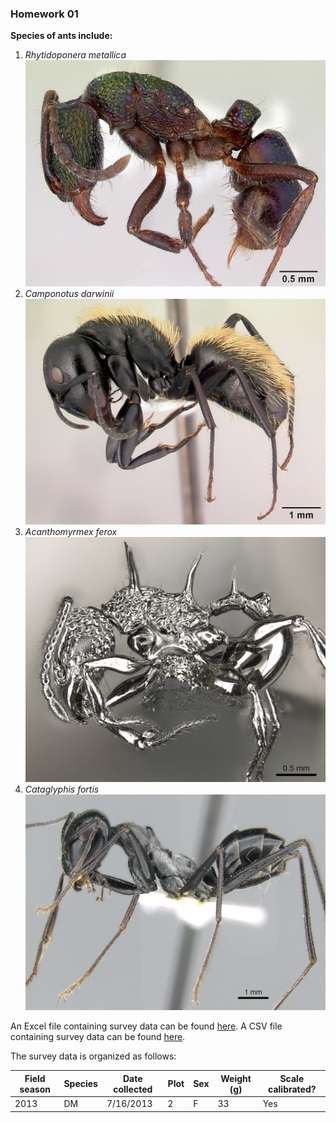 ### Homework 01

**Species of ants include:**
1. _Rhytidoponera metallica_
![Rhytidoponera metallica](images/casent0172345_rhytidoponera_metallica.jpg)
2. _Camponotus darwinii_
![Camponotus darwinii](images/casent0191696_camponotus_darwinii.jpg)
3. _Acanthomyrmex ferox_
![Acanthomyrmex ferox](images/casent0901788_p_1_high_acanthomyrmex_ferox.jpg)
4. _Cataglyphis fortis_
![Cataglyphis fortis](images/casent0906296_p_1_high_cataglyphis_fortis.jpg)

An Excel file containing survey data can be found [here](data/survey_data.xlsx).
A CSV file containing survey data can be found [here](data/survey_data.csv).

The survey data is organized as follows:

| Field season | Species | Date collected | Plot | Sex | Weight (g) | Scale calibrated? |
| --- | --- | --- | --- | --- | --- | --- |
| 2013 | DM | 7/16/2013 | 2 | F | 33 | Yes |